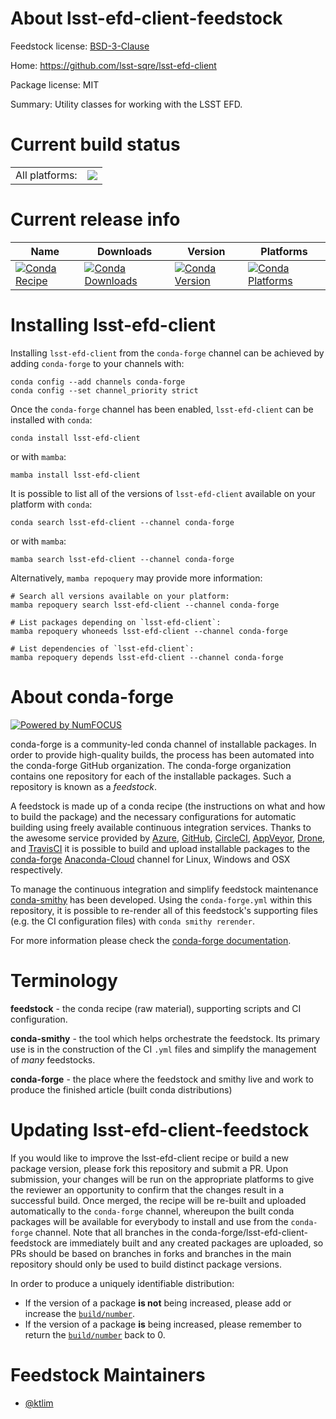 About lsst-efd-client-feedstock
===============================

Feedstock license: [BSD-3-Clause](https://github.com/conda-forge/lsst-efd-client-feedstock/blob/main/LICENSE.txt)

Home: https://github.com/lsst-sqre/lsst-efd-client

Package license: MIT

Summary: Utility classes for working with the LSST EFD.

Current build status
====================


<table><tr><td>All platforms:</td>
    <td>
      <a href="https://dev.azure.com/conda-forge/feedstock-builds/_build/latest?definitionId=19461&branchName=main">
        <img src="https://dev.azure.com/conda-forge/feedstock-builds/_apis/build/status/lsst-efd-client-feedstock?branchName=main">
      </a>
    </td>
  </tr>
</table>

Current release info
====================

| Name | Downloads | Version | Platforms |
| --- | --- | --- | --- |
| [![Conda Recipe](https://img.shields.io/badge/recipe-lsst--efd--client-green.svg)](https://anaconda.org/conda-forge/lsst-efd-client) | [![Conda Downloads](https://img.shields.io/conda/dn/conda-forge/lsst-efd-client.svg)](https://anaconda.org/conda-forge/lsst-efd-client) | [![Conda Version](https://img.shields.io/conda/vn/conda-forge/lsst-efd-client.svg)](https://anaconda.org/conda-forge/lsst-efd-client) | [![Conda Platforms](https://img.shields.io/conda/pn/conda-forge/lsst-efd-client.svg)](https://anaconda.org/conda-forge/lsst-efd-client) |

Installing lsst-efd-client
==========================

Installing `lsst-efd-client` from the `conda-forge` channel can be achieved by adding `conda-forge` to your channels with:

```
conda config --add channels conda-forge
conda config --set channel_priority strict
```

Once the `conda-forge` channel has been enabled, `lsst-efd-client` can be installed with `conda`:

```
conda install lsst-efd-client
```

or with `mamba`:

```
mamba install lsst-efd-client
```

It is possible to list all of the versions of `lsst-efd-client` available on your platform with `conda`:

```
conda search lsst-efd-client --channel conda-forge
```

or with `mamba`:

```
mamba search lsst-efd-client --channel conda-forge
```

Alternatively, `mamba repoquery` may provide more information:

```
# Search all versions available on your platform:
mamba repoquery search lsst-efd-client --channel conda-forge

# List packages depending on `lsst-efd-client`:
mamba repoquery whoneeds lsst-efd-client --channel conda-forge

# List dependencies of `lsst-efd-client`:
mamba repoquery depends lsst-efd-client --channel conda-forge
```


About conda-forge
=================

[![Powered by
NumFOCUS](https://img.shields.io/badge/powered%20by-NumFOCUS-orange.svg?style=flat&colorA=E1523D&colorB=007D8A)](https://numfocus.org)

conda-forge is a community-led conda channel of installable packages.
In order to provide high-quality builds, the process has been automated into the
conda-forge GitHub organization. The conda-forge organization contains one repository
for each of the installable packages. Such a repository is known as a *feedstock*.

A feedstock is made up of a conda recipe (the instructions on what and how to build
the package) and the necessary configurations for automatic building using freely
available continuous integration services. Thanks to the awesome service provided by
[Azure](https://azure.microsoft.com/en-us/services/devops/), [GitHub](https://github.com/),
[CircleCI](https://circleci.com/), [AppVeyor](https://www.appveyor.com/),
[Drone](https://cloud.drone.io/welcome), and [TravisCI](https://travis-ci.com/)
it is possible to build and upload installable packages to the
[conda-forge](https://anaconda.org/conda-forge) [Anaconda-Cloud](https://anaconda.org/)
channel for Linux, Windows and OSX respectively.

To manage the continuous integration and simplify feedstock maintenance
[conda-smithy](https://github.com/conda-forge/conda-smithy) has been developed.
Using the ``conda-forge.yml`` within this repository, it is possible to re-render all of
this feedstock's supporting files (e.g. the CI configuration files) with ``conda smithy rerender``.

For more information please check the [conda-forge documentation](https://conda-forge.org/docs/).

Terminology
===========

**feedstock** - the conda recipe (raw material), supporting scripts and CI configuration.

**conda-smithy** - the tool which helps orchestrate the feedstock.
                   Its primary use is in the construction of the CI ``.yml`` files
                   and simplify the management of *many* feedstocks.

**conda-forge** - the place where the feedstock and smithy live and work to
                  produce the finished article (built conda distributions)


Updating lsst-efd-client-feedstock
==================================

If you would like to improve the lsst-efd-client recipe or build a new
package version, please fork this repository and submit a PR. Upon submission,
your changes will be run on the appropriate platforms to give the reviewer an
opportunity to confirm that the changes result in a successful build. Once
merged, the recipe will be re-built and uploaded automatically to the
`conda-forge` channel, whereupon the built conda packages will be available for
everybody to install and use from the `conda-forge` channel.
Note that all branches in the conda-forge/lsst-efd-client-feedstock are
immediately built and any created packages are uploaded, so PRs should be based
on branches in forks and branches in the main repository should only be used to
build distinct package versions.

In order to produce a uniquely identifiable distribution:
 * If the version of a package **is not** being increased, please add or increase
   the [``build/number``](https://docs.conda.io/projects/conda-build/en/latest/resources/define-metadata.html#build-number-and-string).
 * If the version of a package **is** being increased, please remember to return
   the [``build/number``](https://docs.conda.io/projects/conda-build/en/latest/resources/define-metadata.html#build-number-and-string)
   back to 0.

Feedstock Maintainers
=====================

* [@ktlim](https://github.com/ktlim/)

